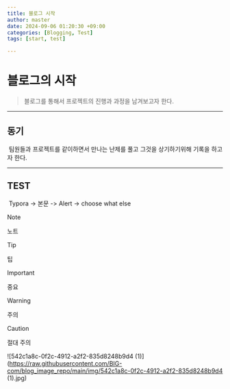 ```yaml
---
title: 블로그 시작
author: master 
date: 2024-09-06 01:20:30 +09:00
categories: [Blogging, Test]
tags: [start, test] 

---
```


# 블로그의 시작

> 블로그를 통해서 프로젝트의 진행과 과정을 남겨보고자 한다.

------

## 동기

​	팀원들과 프로젝트를 같이하면서 만나는 난제를 풀고 그것을 상기하기위해 기록을 하고자 한다.

------

## TEST

​	Typora -> 본문 -> Alert -> choose what else

> [!NOTE]
>
> 노트

> [!TIP]
>
> 팁

> [!IMPORTANT]
>
> 중요

> [!WARNING]
>
> 주의

> [!CAUTION]
>
> 절대 주의



![542c1a8c-0f2c-4912-a2f2-835d8248b9d4 (1)](https://raw.githubusercontent.com/BIG-com/blog_image_repo/main/img/542c1a8c-0f2c-4912-a2f2-835d8248b9d4 (1).jpg)
